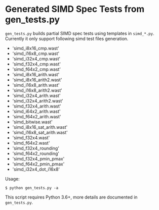 # Generated SIMD Spec Tests from gen_tests.py

`gen_tests.py` builds partial SIMD spec tests using templates in `simd_*.py`.
Currently it only support following simd test files generation.

- 'simd_i8x16_cmp.wast'
- 'simd_i16x8_cmp.wast'
- 'simd_i32x4_cmp.wast'
- 'simd_f32x4_cmp.wast'
- 'simd_f64x2_cmp.wast'
- 'simd_i8x16_arith.wast'
- 'simd_i8x16_arith2.wast'
- 'simd_i16x8_arith.wast'
- 'simd_i16x8_arith2.wast'
- 'simd_i32x4_arith.wast'
- 'simd_i32x4_arith2.wast'
- 'simd_f32x4_arith.wast'
- 'simd_i64x2_arith.wast'
- 'simd_f64x2_arith.wast'
- 'simd_bitwise.wast'
- 'simd_i8x16_sat_arith.wast'
- 'simd_i16x8_sat_arith.wast'
- 'simd_f32x4.wast'
- 'simd_f64x2.wast'
- 'simd_f32x4_rounding'
- 'simd_f64x2_rounding'
- 'simd_f32x4_pmin_pmax'
- 'simd_f64x2_pmin_pmax'
- 'simd_i32x4_dot_i16x8'


Usage:

```
$ python gen_tests.py -a
```

This script requires Python 3.6+, more details are documented in `gen_tests.py`.
